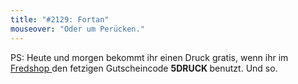 ```yaml
---
title: "#2129: Fortan"
mouseover: "Oder um Perücken."
---
```


PS: 
Heute und morgen bekommt ihr einen Druck gratis, wenn ihr im <a href="http://fred-o-mat.spreadshirt.net" title="der fetzige Fredshop">Fredshop </a>den fetzigen Gutscheincode <strong>5DRUCK </strong>benutzt.
Und so.

